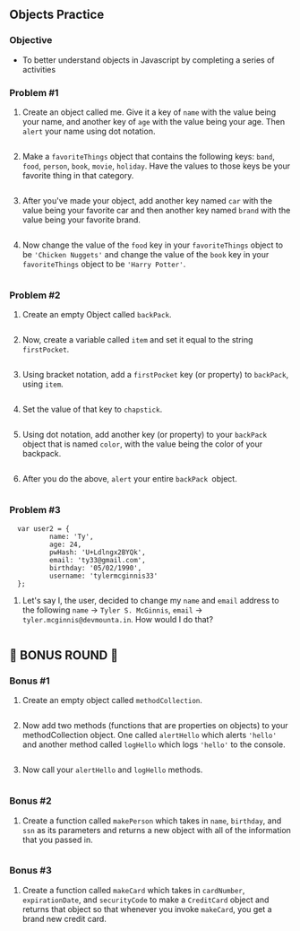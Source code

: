 ## Objects Practice

### Objective
- To better understand objects in Javascript by completing a series of activities

### Problem #1
1. Create an object called me. Give it a key of `name` with the value being your name, and another key of `age` with the value being your age. Then `alert` your name using dot notation.
```
```


2. Make a `favoriteThings` object that contains the following keys: `band`, `food`, `person`, `book`, `movie`, `holiday`. Have the values to those keys be your favorite thing in that category.
```
```


3. After you've made your object, add another key named `car` with the value being your favorite car and then another key named `brand` with the value being your favorite brand.
```
```


4. Now change the value of the `food` key in your `favoriteThings` object to be `'Chicken Nuggets'` and change the value of the `book` key in your `favoriteThings` object to be `'Harry Potter'`.
```
```



### Problem #2
1. Create an empty Object called `backPack`. 
```
```


2. Now, create a variable called `item` and set it equal to the string `firstPocket`. 
```
```


3. Using bracket notation, add a `firstPocket` key (or property) to `backPack`, using `item`.
```
```


4. Set the value of that key to `chapstick`.
```
```


5. Using dot notation, add another key (or property) to your `backPack` object that is named `color`, with the value being the color of your backpack. 
```
```


6. After you do the above, `alert` your entire `backPack `object.
```
```
 


### Problem #3
  ```
    var user2 = {
            name: 'Ty',
            age: 24,
            pwHash: 'U+Ldlngx2BYQk',
            email: 'ty33@gmail.com',
            birthday: '05/02/1990',
            username: 'tylermcginnis33'
    };
  ```

1. Let's say I, the user, decided to change my `name` and `email` address to the following `name` -> `Tyler S. McGinnis`, `email` -> `tyler.mcginnis@devmounta.in`. How would I do that?
```
```

## 🚨 BONUS ROUND 🚨

### Bonus #1
1. Create an empty object called `methodCollection`.
```
```


2. Now add two methods (functions that are properties on objects) to your methodCollection object. One called `alertHello` which alerts `'hello'` and another method called `logHello` which logs `'hello'` to the console. 
```
```


3. Now call your `alertHello` and `logHello` methods.
```
```



### Bonus #2
1. Create a function called `makePerson` which takes in `name`, `birthday`, and `ssn` as its parameters and returns a new object with all of the information that you passed in.
```
```



### Bonus #3
1. Create a function called `makeCard` which takes in `cardNumber`, `expirationDate`, and `securityCode` to make a `CreditCard` object and returns that object so that whenever you invoke `makeCard`, you get a brand new credit card.
```
```
